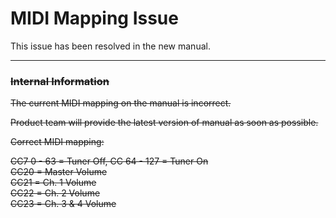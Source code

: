 # MIDI Mapping Issue

This issue has been resolved in the new manual.

---
### ~~Internal Information~~

~~The current MIDI mapping on the manual is incorrect.~~

~~Product team will provide the latest version of manual as soon as possible.~~


~~Correct MIDI mapping:~~

~~CC7 0 - 63 = Tuner Off, CC 64 - 127 = Tuner On~~  
~~CC20 = Master Volume~~  
~~CC21 = Ch. 1 Volume~~  
~~CC22 = Ch. 2 Volume~~  
~~CC23 = Ch. 3 & 4 Volume~~